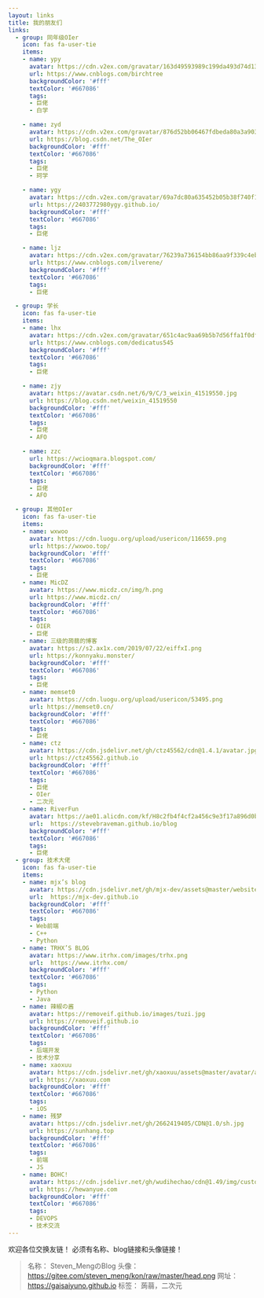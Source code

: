 ```yaml
---
layout: links
title: 我的朋友们
links:
  - group: 同年级OIer
    icon: fas fa-user-tie
    items:
    - name: ypy
      avatar: https://cdn.v2ex.com/gravatar/163d49593989c199da493d74d1323b9c
      url: https://www.cnblogs.com/birchtree
      backgroundColor: '#fff'
      textColor: '#667086'
      tags:
      - 巨佬
      - 白学

    - name: zyd
      avatar: https://cdn.v2ex.com/gravatar/876d52bb06467fdbeda80a3a903fbef6
      url: https://blog.csdn.net/The_OIer
      backgroundColor: '#fff'
      textColor: '#667086'
      tags:
      - 巨佬
      - 珂学

    - name: ygy
      avatar: https://cdn.v2ex.com/gravatar/69a7dc80a635452b05b38f740f1e93a0
      url: https://2403772980ygy.github.io/
      backgroundColor: '#fff'
      textColor: '#667086'
      tags:
      - 巨佬

    - name: ljz
      avatar: https://cdn.v2ex.com/gravatar/76239a736154bb86aa9f339c4eb3cad0
      url: https://www.cnblogs.com/ilverene/
      backgroundColor: '#fff'
      textColor: '#667086'
      tags:
      - 巨佬

  - group: 学长
    icon: fas fa-user-tie
    items:
    - name: lhx
      avatar: https://cdn.v2ex.com/gravatar/651c4ac9aa69b5b7d56ffa1f0df5614d
      url: https://www.cnblogs.com/dedicatus545
      backgroundColor: '#fff'
      textColor: '#667086'
      tags:
      - 巨佬

    - name: zjy
      avatar: https://avatar.csdn.net/6/9/C/3_weixin_41519550.jpg
      url: https://blog.csdn.net/weixin_41519550
      backgroundColor: '#fff'
      textColor: '#667086'
      tags:
      - 巨佬
      - AFO

    - name: zzc
      url: https://wcioqmara.blogspot.com/
      backgroundColor: '#fff'
      textColor: '#667086'
      tags:
      - 巨佬
      - AFO

  - group: 其他OIer
    icon: fas fa-user-tie
    items:
    - name: wxwoo
      avatar: https://cdn.luogu.org/upload/usericon/116659.png
      url: https://wxwoo.top/
      backgroundColor: '#fff'
      textColor: '#667086'
      tags:
      - 巨佬
    - name: MicDZ
      avatar: https://www.micdz.cn/img/h.png
      url: https://www.micdz.cn/
      backgroundColor: '#fff'
      textColor: '#667086'
      tags:
      - OIER
      - 巨佬
    - name: 三级的蒟蒻的博客
      avatar: https://s2.ax1x.com/2019/07/22/eiffxI.png
      url: https://konnyaku.monster/
      backgroundColor: '#fff'
      textColor: '#667086'
      tags:
      - 巨佬
    - name: memset0
      avatar: https://cdn.luogu.org/upload/usericon/53495.png
      url: https://memset0.cn/
      backgroundColor: '#fff'
      textColor: '#667086'
      tags:
      - 巨佬
    - name: ctz
      avatar: https://cdn.jsdelivr.net/gh/ctz45562/cdn@1.4.1/avatar.jpg
      url: https://ctz45562.github.io
      backgroundColor: '#fff'
      textColor: '#667086'
      tags:
      - 巨佬
      - OIer
      - 二次元
    - name: RiverFun
      avatar: https://ae01.alicdn.com/kf/H8c2fb4f4cf2a456c9e3f17a896d0b8f2P.png
      url:  https://stevebraveman.github.io/blog
      backgroundColor: '#fff'
      textColor: '#667086'
      tags:
      - 巨佬
  - group: 技术大佬
    icon: fas fa-user-tie
    items:
    - name: mjx’s blog
      avatar: https://cdn.jsdelivr.net/gh/mjx-dev/assets@master/website/img/avatar.jpg
      url:  https://mjx-dev.github.io
      backgroundColor: '#fff'
      textColor: '#667086'
      tags:
      - Web前端
      - C++
      - Python
    - name: TRHX’S BLOG
      avatar: https://www.itrhx.com/images/trhx.png
      url:  https://www.itrhx.com/
      backgroundColor: '#fff'
      textColor: '#667086'
      tags:
      - Python
      - Java
    - name: 辣椒の酱
      avatar: https://removeif.github.io/images/tuzi.jpg
      url: https://removeif.github.io
      backgroundColor: '#fff'
      textColor: '#667086'
      tags:
      - 后端开发
      - 技术分享
    - name: xaoxuu
      avatar: https://cdn.jsdelivr.net/gh/xaoxuu/assets@master/avatar/avatar.png
      url: https://xaoxuu.com
      backgroundColor: '#fff'
      textColor: '#667086'
      tags:
      - iOS
    - name: 残梦
      avatar: https://cdn.jsdelivr.net/gh/2662419405/CDN@1.0/sh.jpg
      url: https://sunhang.top
      backgroundColor: '#fff'
      textColor: '#667086'
      tags:
      - 前端
      - JS
    - name: BOHC!
      avatar: https://cdn.jsdelivr.net/gh/wudihechao/cdn@1.49/img/custom/avatar.gif
      url: https://hewanyue.com
      backgroundColor: '#fff'
      textColor: '#667086'
      tags:
      - DEVOPS
      - 技术交流
---
```


欢迎各位交换友链！
必须有名称、blog链接和头像链接！

> 名称： Steven_MengのBlog
> 头像： https://gitee.com/steven_meng/kon/raw/master/head.png
> 网址： https://gaisaiyuno.github.io
> 标签： 蒟蒻，二次元